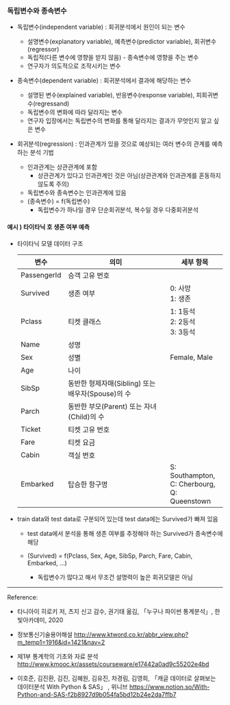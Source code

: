 ### 독립변수와 종속변수

 * 독립변수(independent variable) : 회귀분석에서 원인이 되는 변수 
   * 설명변수(explanatory variable), 예측변수(predictor variable), 회귀변수(regressor)
   * 독립적(다른 변수에 영향을 받지 않음) - 종속변수에 영향을 주는 변수
   * 연구자가 의도적으로 조작시키는 변수 

 * 종속변수(dependent variable) : 회귀분석에서 결과에 해당하는 변수
   * 설명된 변수(explained variable), 반응변수(response variable), 피회귀변수(regressand)
   * 독립변수의 변화에 따라 달라지는 변수
   * 연구자 입장에서는 독립변수의 변화를 통해 달라지는 결과가 무엇인지 알고 싶은 변수

 * 회귀분석(regression) : 인과관계가 있을 것으로 예상되는 여러 변수의 관계를 예측하는 분석 기법
   * 인과관계는 상관관계에 포함
     - 상관관계가 있다고 인과관계인 것은 아님(상관관계와 인과관계를 혼동하지 않도록 주의)
   * 독립변수와 종속변수는 인과관계에 있음
   * (종속변수) = f(독립변수)
     * 독립변수가 하나일 경우 단순회귀분석, 복수일 경우 다중회귀분석



#### 예시 ) 타이타닉 호 생존 여부 예측

* 타이타닉 모델 데이터 구조

  | 변수        | 의미                                              | 세부 항목                                               |
  | ----------- | ------------------------------------------------- | ------------------------------------------------------- |
  | PassengerId | 승객 고유 번호                                    |                                                         |
  | Survived    | 생존 여부                                         | 0: 사망 <br />1: 생존                                   |
  | Pclass      | 티켓 클래스                                       | 1: 1등석 <br />2: 2등석 <br />3: 3등석                  |
  | Name        | 성명                                              |                                                         |
  | Sex         | 성별                                              | Female, Male                                            |
  | Age         | 나이                                              |                                                         |
  | SibSp       | 동반한 형제자매(Sibling) 또는 배우자(Spouse)의 수 |                                                         |
  | Parch       | 동반한 부모(Parent) 또는 자녀(Child)의 수         |                                                         |
  | Ticket      | 티켓 고유 번호                                    |                                                         |
  | Fare        | 티켓 요금                                         |                                                         |
  | Cabin       | 객실 번호                                         |                                                         |
  | Embarked    | 탑승한 항구명                                     | S: Southampton, <br />C: Cherbourg, <br />Q: Queenstown |

  

* train data와 test data로 구분되어 있는데 test data에는 Survived가 빠져 있음

  * test data에서 분석을 통해 생존 여부를 추정해야 하는 Survived가 종속변수에 해당

  * (Survived) = f(Pclass, Sex, Age, SibSp, Parch, Fare, Cabin, Embarked, ...)

    * 독립변수가 많다고 해서 무조건 설명력이 높은 회귀모델은 아님

    

------

Reference:

* 타니아이 히로키 저, 츠지 신고 감수, 권기태 옮김, 「누구나 파이썬 통계분석」, 한빛아카데미, 2020

* 정보통신기술용어해설 http://www.ktword.co.kr/abbr_view.php?m_temp1=1916&id=1421&nav=2
* 제1부 통계학의 기초와 자료 분석 http://www.kmooc.kr/assets/courseware/e17442a0ad9c55202e4bd

* 이호준, 김진환, 김진, 김혜원, 김유진, 차경림, 김영희, 「캐글 데이터로 살펴보는 데이터분석 With Python & SAS」 , 위니브 https://www.notion.so/With-Python-and-SAS-f2b8927d9b054fa5bd12b24e2da7ffb7

